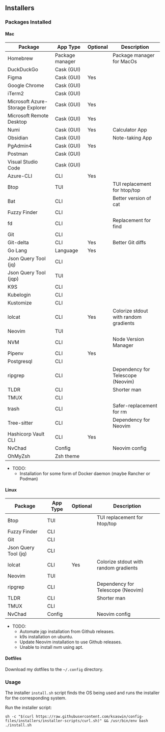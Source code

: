 ## Installers


### Packages Installed

#### Mac

| Package                          | App Type        | Optional | Description                           |
|----------------------------------|-----------------|----------|---------------------------------------|
| Homebrew                         | Package manager |          | Package manager for MacOs             |
| DuckDuckGo                       | Cask (GUI)      |          |                                       |
| Figma                            | Cask (GUI)      | Yes      |                                       |
| Google Chrome                    | Cask (GUI)      |          |                                       |
| iTerm2                           | Cask (GUI)      |          |                                       |
| Microsoft Azure-Storage Explorer | Cask (GUI)      | Yes      |                                       |
| Microsoft Remote Desktop         | Cask (GUI)      | Yes      |                                       |
| Numi                             | Cask (GUI)      | Yes      | Calculator App                        |
| Obsidian                         | Cask (GUI)      |          | Note-taking App                       |
| PgAdmin4                         | Cask (GUI)      | Yes      |                                       |
| Postman                          | Cask (GUI)      |          |                                       |
| Visual Studio Code               | Cask (GUI)      |          |                                       |
| Azure-CLI                        | CLI             | Yes      |                                       |
| Btop                             | TUI             |          | TUI replacement for htop/top          |
| Bat                              | CLI             |          | Better version of cat                 |
| Fuzzy Finder                     | CLI             |          |                                       |
| fd                               | CLI             |          | Replacement for find                  |
| Git                              | CLI             |          |                                       |
| Git-delta                        | CLI             | Yes      | Better Git diffs                      |
| Go Lang                          | Language        | Yes      |                                       |
| Json Query Tool (jq)             | CLI             |          |                                       |
| Json Query Tool (jqp)            | TUI             |          |                                       |
| K9S                              | CLI             |          |                                       |
| Kubelogin                        | CLI             |          |                                       |
| Kustomize                        | CLI             |          |                                       |
| lolcat                           | CLI             | Yes      | Colorize stdout with random gradients |
| Neovim                           | TUI             |          |                                       |
| NVM                              | CLI             |          | Node Version Manager                  |
| Pipenv                           | CLI             | Yes      |                                       |
| Postgresql                       | CLI             |          |                                       |
| ripgrep                          | CLI             |          | Dependency for Telescope (Neovim)     |
| TLDR                             | CLI             |          | Shorter man                           |
| TMUX                             | CLI             |          |                                       |
| trash                            | CLI             |          | Safer-replacement for rm              |
| Tree-sitter                      | CLI             |          | Dependency for Neovim                 |
| Hashicorp Vault CLI              | CLI             | Yes      |                                       |
| NvChad                           | Config          |          | Neovim config                         |
| OhMyZsh                          | Zsh theme       |          |                                       |

- TODO:
  - Installation for some form of Docker daemon (maybe Rancher or Podman)

#### Linux

| Package                          | App Type        | Optional | Description                           |
|----------------------------------|-----------------|----------|---------------------------------------|
| Btop                             | TUI             |          | TUI replacement for htop/top          |
| Fuzzy Finder                     | CLI             |          |                                       |
| Git                              | CLI             |          |                                       |
| Json Query Tool (jq)             | CLI             |          |                                       |
| lolcat                           | CLI             | Yes      | Colorize stdout with random gradients |
| Neovim                           | TUI             |          |                                       |
| ripgrep                          | CLI             |          | Dependency for Telescope (Neovim)     |
| TLDR                             | CLI             |          | Shorter man                           |
| TMUX                             | CLI             |          |                                       |
| NvChad                           | Config          |          | Neovim config                         |

- TODO:
  - Automate jqp installation from Github releases.
  - k9s installation on ubuntu.
  - Update Neovim installation to use Github releases.
  - Unable to install nvm using apt.


#### Dotfiles

Download my dotfiles to the `~/.config` directory.


### Usage

The installer `install.sh` script finds the OS being used and runs the installer for the corresponding system.

Run the installer script:
```shell
sh -c "$(curl https://raw.githubusercontent.com/ksaswin/config-files/installers/installer-scripts/curl.sh)" && /usr/bin/env bash ./install.sh
```
